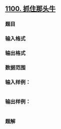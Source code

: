 ## [1100. 抓住那头牛](https://www.acwing.com/problem/content/solution/1102/1/)

### 题目

### 输入格式

### 输出格式

### 数据范围

### 输入样例：

```

```

### 输出样例：

```

```

### 题解
